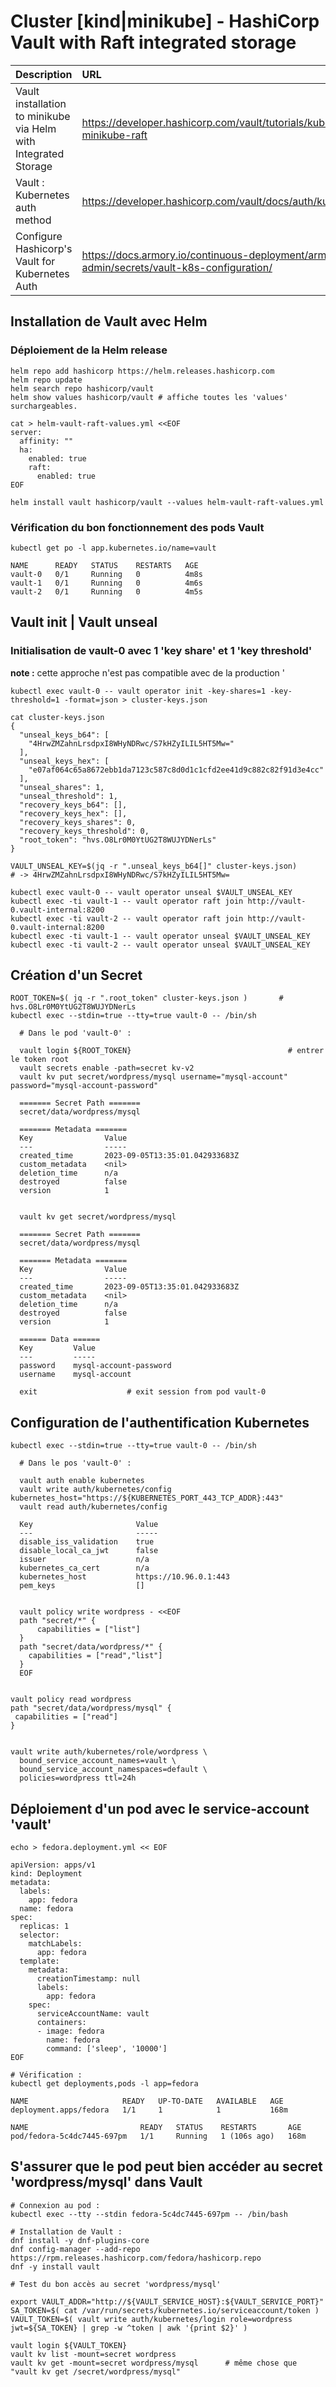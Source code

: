 # Cluster [kind|minikube] - HashiCorp Vault with Raft integrated storage


| Description | URL |
| :--- | :--- |
| Vault installation to minikube via Helm with Integrated Storage | https://developer.hashicorp.com/vault/tutorials/kubernetes/kubernetes-minikube-raft |
| Vault : Kubernetes auth method | https://developer.hashicorp.com/vault/docs/auth/kubernetes |
| Configure Hashicorp's Vault for Kubernetes Auth | https://docs.armory.io/continuous-deployment/armory-admin/secrets/vault-k8s-configuration/ |



## Installation de Vault avec Helm


### Déploiement de la Helm release

    helm repo add hashicorp https://helm.releases.hashicorp.com
    helm repo update
    helm search repo hashicorp/vault
    helm show values hashicorp/vault # affiche toutes les 'values' surchargeables. 
    
    cat > helm-vault-raft-values.yml <<EOF
    server:
      affinity: ""
      ha:
        enabled: true
        raft: 
          enabled: true
    EOF
    
    helm install vault hashicorp/vault --values helm-vault-raft-values.yml


### Vérification du bon fonctionnement des pods Vault

    kubectl get po -l app.kubernetes.io/name=vault
    
    NAME      READY   STATUS    RESTARTS   AGE
    vault-0   0/1     Running   0          4m8s
    vault-1   0/1     Running   0          4m6s
    vault-2   0/1     Running   0          4m5s



## Vault init | Vault unseal


### Initialisation de vault-0 avec 1 'key share' et 1 'key threshold'
__note :__ cette approche n'est pas compatible avec de la production '

    kubectl exec vault-0 -- vault operator init -key-shares=1 -key-threshold=1 -format=json > cluster-keys.json

    cat cluster-keys.json 
    {
      "unseal_keys_b64": [
        "4HrwZMZahnLrsdpxI8WHyNDRwc/S7kHZyILIL5HT5Mw="
      ],
      "unseal_keys_hex": [
        "e07af064c65a8672ebb1da7123c587c8d0d1c1cfd2ee41d9c882c82f91d3e4cc"
      ],
      "unseal_shares": 1,
      "unseal_threshold": 1,
      "recovery_keys_b64": [],
      "recovery_keys_hex": [],
      "recovery_keys_shares": 0,
      "recovery_keys_threshold": 0,
      "root_token": "hvs.O8Lr0M0YtUG2T8WUJYDNerLs"
    }
    
    VAULT_UNSEAL_KEY=$(jq -r ".unseal_keys_b64[]" cluster-keys.json)        # -> 4HrwZMZahnLrsdpxI8WHyNDRwc/S7kHZyILIL5HT5Mw=
    
    kubectl exec vault-0 -- vault operator unseal $VAULT_UNSEAL_KEY
    kubectl exec -ti vault-1 -- vault operator raft join http://vault-0.vault-internal:8200
    kubectl exec -ti vault-2 -- vault operator raft join http://vault-0.vault-internal:8200
    kubectl exec -ti vault-1 -- vault operator unseal $VAULT_UNSEAL_KEY
    kubectl exec -ti vault-2 -- vault operator unseal $VAULT_UNSEAL_KEY


## Création d'un Secret 

    ROOT_TOKEN=$( jq -r ".root_token" cluster-keys.json )       # hvs.O8Lr0M0YtUG2T8WUJYDNerLs
    kubectl exec --stdin=true --tty=true vault-0 -- /bin/sh
    
      # Dans le pod 'vault-0' :
      
      vault login ${ROOT_TOKEN}                                   # entrer le token root 
      vault secrets enable -path=secret kv-v2
      vault kv put secret/wordpress/mysql username="mysql-account" password="mysql-account-password"
      
      ======= Secret Path =======
      secret/data/wordpress/mysql
      
      ======= Metadata =======
      Key                Value
      ---                -----
      created_time       2023-09-05T13:35:01.042933683Z
      custom_metadata    <nil>
      deletion_time      n/a
      destroyed          false
      version            1


      vault kv get secret/wordpress/mysql
      
      ======= Secret Path =======
      secret/data/wordpress/mysql
      
      ======= Metadata =======
      Key                Value
      ---                -----
      created_time       2023-09-05T13:35:01.042933683Z
      custom_metadata    <nil>
      deletion_time      n/a
      destroyed          false
      version            1
      
      ====== Data ======
      Key         Value
      ---         -----
      password    mysql-account-password
      username    mysql-account
      
      exit                    # exit session from pod vault-0


## Configuration de l'authentification Kubernetes

    kubectl exec --stdin=true --tty=true vault-0 -- /bin/sh
    
      # Dans le pos 'vault-0' :
    
      vault auth enable kubernetes
      vault write auth/kubernetes/config kubernetes_host="https://${KUBERNETES_PORT_443_TCP_ADDR}:443"
      vault read auth/kubernetes/config
    
      Key                       Value
      ---                       -----
      disable_iss_validation    true
      disable_local_ca_jwt      false
      issuer                    n/a
      kubernetes_ca_cert        n/a
      kubernetes_host           https://10.96.0.1:443
      pem_keys                  []


      vault policy write wordpress - <<EOF
      path "secret/*" {
          capabilities = ["list"]
      }
      path "secret/data/wordpress/*" {
        capabilities = ["read","list"]
      }
      EOF


    vault policy read wordpress
    path "secret/data/wordpress/mysql" {
     capabilities = ["read"]
    }


    vault write auth/kubernetes/role/wordpress \
      bound_service_account_names=vault \
      bound_service_account_namespaces=default \
      policies=wordpress ttl=24h
    


## Déploiement d'un pod avec le service-account 'vault'  


    echo > fedora.deployment.yml << EOF
    
    apiVersion: apps/v1
    kind: Deployment
    metadata:
      labels:
        app: fedora
      name: fedora
    spec:
      replicas: 1
      selector:
        matchLabels:
          app: fedora
      template:
        metadata:
          creationTimestamp: null
          labels:
            app: fedora
        spec:
          serviceAccountName: vault
          containers:
          - image: fedora
            name: fedora
            command: ['sleep', '10000']
    EOF

    # Vérification :
    kubectl get deployments,pods -l app=fedora
    
    NAME                     READY   UP-TO-DATE   AVAILABLE   AGE
    deployment.apps/fedora   1/1     1            1           168m
    
    NAME                         READY   STATUS    RESTARTS       AGE
    pod/fedora-5c4dc7445-697pm   1/1     Running   1 (106s ago)   168m


## S'assurer que le pod peut bien accéder au secret 'wordpress/mysql' dans Vault 

    # Connexion au pod :
    kubectl exec --tty --stdin fedora-5c4dc7445-697pm -- /bin/bash
   
    # Installation de Vault : 
    dnf install -y dnf-plugins-core
    dnf config-manager --add-repo https://rpm.releases.hashicorp.com/fedora/hashicorp.repo
    dnf -y install vault

    # Test du bon accès au secret 'wordpress/mysql'
    
    export VAULT_ADDR="http://${VAULT_SERVICE_HOST}:${VAULT_SERVICE_PORT}"
    SA_TOKEN=$( cat /var/run/secrets/kubernetes.io/serviceaccount/token )
    VAULT_TOKEN=$( vault write auth/kubernetes/login role=wordpress jwt=${SA_TOKEN} | grep -w ^token | awk '{print $2}' )

    vault login ${VAULT_TOKEN}
    vault kv list -mount=secret wordpress
    vault kv get -mount=secret wordpress/mysql      # même chose que "vault kv get /secret/wordpress/mysql"

